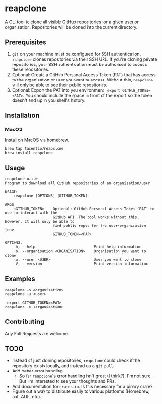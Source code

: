 # reapclone

A CLI tool to clone all visible GitHub repositories for a given user or organisation. Repositories will be cloned into the current directory.

## Prerequisites

1. `git` on your machine must be configured for SSH authentication. `reapclone` clones repositories via their SSH URL. If you're cloning private repositories, your SSH authentication must be authorised to access these repositories.
2. Optional: Create a GitHub Personal Access Token (PAT) that has access to the organisation or user you want to access. Without this, `reapclone` will only be able to see their public repositories.
3. Optional: Export the PAT into you environment ` export GITHUB_TOKEN=<PAT>`. You should include the space in front of the export so the token doesn't end up in you shell's history.

## Installation

### MacOS

Install on MacOS via homebrew.

```
brew tap tacentio/reapclone
brew install reapclone
```

## Usage

```
reapclone 0.1.0
Program to download all GitHub repositories of an organisation/user

USAGE:
    reapclone [OPTIONS] [GITHUB_TOKEN]

ARGS:
    <GITHUB_TOKEN>    Optional: GitHub Personal Access Token (PAT) to use to interact with the
                      GitHub API. The tool works without this, however, it will only be able to
                      find public repos for the user/organisation [env:
                      GITHUB_TOKEN=<PAT>

OPTIONS:
    -h, --help                           Print help information
    -o, --organisation <ORGANISATION>    Organisation you want to clone
    -u, --user <USER>                    User you want to clone
    -V, --version                        Print version information
```

## Examples

```
reapclone -o <organisation>
reapclone -u <user>

 export GITHUB_TOKEN=<PAT>
reapclone -o <organisation>
```

## Contributing

Any Pull Requests are welcome.

## TODO

- Instead of just cloning repositories, `reapclone` could check if the repository exists locally, and instead do a `git pull`.
- Add better error handling.
  - So far `reapclone`'s error handling isn't great (I think?). I'm not sure. But I'm interested to see your thoughts and PRs.
- Add documentation for `crates.io`. Is this necessary for a binary crate?
- Figure out a way to distribute easily to various platforms (Homebrew, apt, AUR, etc).
